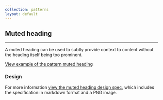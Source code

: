 ```yaml
---
collection: patterns
layout: default
---
```


## Muted heading

<hr>

A muted heading can be used to subtly provide context to content without the heading itself being too prominent.

<a href="/examples/patterns/headings/muted/"
  class="js-example">
View example of the pattern muted heading
</a>

### Design

For more information [view the muted heading design spec](https://github.com/ubuntudesign/vanilla-design/tree/master/Muted%20heading), which includes the specification in markdown format and a PNG image.
